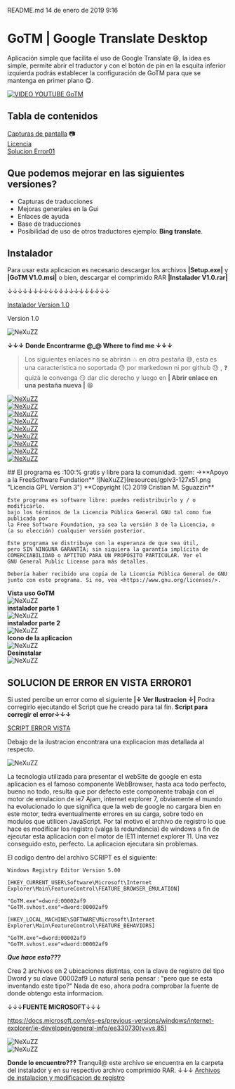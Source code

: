 README.md
14 de enero de 2019 9:16
# GoTM | Google Translate Desktop

Aplicación simple que facilita el uso de Google Translate :satisfied:, la idea es simple, permite abrir el traductor y con el botón de pin en la esquita inferior izquierda podrás establecer la configuración de GoTM para que se mantenga en primer plano :yum:.

[![VIDEO YOUTUBE GoTM](resources/capvid.jpg)](https://www.youtube.com/watch?v=eIGsXCUYbSE "VIDEO YOUTUBE GoTM")

## Tabla de contenidos  
[Capturas de pantalla](#capturas) :camera:  
[Licencia](#licencia)  
[Solucion Error01](#solucionError1)  

## Que podemos mejorar en las siguientes versiones? 

* Capturas de traducciones
* Mejoras generales en la Gui
* Enlaces de ayuda
* Base de traducciones
* Posibilidad de uso de otros traductores ejemplo: **Bing translate**.

## Instalador
Para usar esta aplicacion es necesario descargar los archivos **|Setup.exe|** y **|GoTM V1.0.msi|** o bien, descargar el comprimido RAR **|Instalador V1.0.rar|**  

↓↓↓↓↓↓↓↓↓↓↓↓↓↓↓↓↓↓↓↓  

[Instalador Version 1.0](https://github.com/NeXuZZ-SCM/GoTM/tree/master/GoTM/GoTM_V1.0/Debug)


Version 1.0

![NeXuZZ](resources/capGoTM.jpg "Vista GoTM")



**↓↓↓ Donde Encontrarme @_@ Where to find me ↓↓↓**


>Los siguientes enlaces no se abrirán :boom: en otra pestaña :sweat_smile:, esta es una característica no soportada :sweat: por markedown ni por github  :sweat: ,  :question: quizá le convenga :smirk: dar clic derecho y luego en **| Abrir enlace en una pestaña nueva |** :grin:

[![NeXuZZ](resources/linkedinN.png "Ir a mi Linkedin ñ_ñ")](https://www.linkedin.com/in/cristian-m-sguazzin-8a7b2483/)  
[![NeXuZZ](resources/emailN.png "Enviarme un correo ñ_ñ")](mailto:nexuzz@outlook.com)  
[![NeXuZZ](resources/webNn.png "Visitar mi sitio web, no sera gran cosa perooo...")](https://nexuzz-scm.github.io/CristianMartinSguazzin/)  
[![NeXuZZ](resources/instaNnN.png "Seguime y te sigo ^_^")](https://www.instagram.com/nexuzz_scm/)  
[![NeXuZZ](resources/youtubeN.png "Intento de tutoriales :)")](https://www.youtube.com/channel/UCDDXY90tCmbU57J8J4-_T1w)  
[![NeXuZZ](resources/facebookNn.png "Un clasico ;)")](https://www.facebook.com/profile.php?id=100013497670595)  
[![NeXuZZ](resources/twitterN.png "Todos lo usamos para compartir cosas desde otras aplicaciones, peero, podes seguirme en twitter")](https://twitter.com/NeXuZZ_scm)  
[![NeXuZZ](resources/codepenNn.png "Donde las practicas cobran vida")](https://codepen.io/NeXuZZ/)  
[![NeXuZZ](resources/replitN.png "snippets JavaScript donde?")](https://repl.it/@NeXuZZ_SCM) 

<a name="licencia"/>
## El programa es :100:% gratis y libre para la comunidad. :gem:  
→**Apoyo a la FreeSoftware Fundation**
![NeXuZZ](resources/gplv3-127x51.png "Licencia GPL Version 3") **Copyright (C) 2019 Cristian M. Sguazzin**

    Este programa es software libre: puedes redistribuirlo y / o modificarlo.
    bajo los términos de la Licencia Pública General GNU tal como fue publicada por
    la Free Software Foundation, ya sea la versión 3 de la Licencia, o
    (a su elección) cualquier versión posterior.

    Este programa se distribuye con la esperanza de que sea útil,
    pero SIN NINGUNA GARANTÍA; sin siquiera la garantía implícita de
    COMERCIABILIDAD o APTITUD PARA UN PROPÓSITO PARTICULAR. Ver el
    GNU General Public License para más detalles.

    Debería haber recibido una copia de la Licencia Pública General de GNU
    junto con este programa. Si no, vea <https://www.gnu.org/licenses/>.

<a name="capturas"/>  

**Vista uso GoTM**  
![NeXuZZ](resources/Use.jpg "Vista uso GoTM")  
**instalador parte 1**  
![NeXuZZ](resources/inst1.jpg "instalador parte 1")  
**instalador parte 2**  
![NeXuZZ](resources/inst2.jpg "instalador parte 2")  
**Icono de la aplicacion**  
![NeXuZZ](resources/iconGoTM.jpg "Icono de la aplicacion")  
**Desinstalar**  
![NeXuZZ](resources/prog.jpg "Desinstalar")

<a name="solucionError1"/>  

## SOLUCION DE ERROR EN VISTA ERROR01

Si usted percibe un error como el siguiente **|↓ Ver Ilustracion ↓|**
Podra corregirlo ejecutando el Script que he creado para tal fin.
**Script para corregir el error↓↓↓**

[SCRIPT ERROR VISTA](https://github.com/NeXuZZ-SCM/GoTM/tree/master/GoTM/GoTM_V1.0/Debug)

Debajo de la ilustracion encontrara una explicacion mas detallada al respecto.

![NeXuZZ](resources/error1.jpg "Desinstalar")  

La tecnologia utilizada para presentar el webSite de google en esta aplicacion es el famoso componente WebBrowser, hasta aca todo perfecto, bueno no todo, resulta que por defecto este componente trabaja con el motor de emulacion de ie7 Ajam, internet explorer 7, obviamente el mundo ha evolucionado lo que significa que la web de google no cargara bien en este motor, tedra eventualmente errores en su carga, sobre todo en modulos que utilicen JavaScript. Por tal motivo el archivo de registro lo que hace es modificar los registro (valga la redundancia) de windows a fin de ejecutar esta aplicacion con el motor de IE11 internet explorer 11. Una vez conseguido esto, perfecto. La aplicacion ejecutara sin problemas. 

El codigo dentro del archivo SCRIPT es el siguiente: 

```
Windows Registry Editor Version 5.00

[HKEY_CURRENT_USER\Software\Microsoft\Internet Explorer\Main\FeatureControl\FEATURE_BROWSER_EMULATION]

"GoTM.exe"=dword:00002af9
"GoTM.svhost.exe"=dword:00002af9

[HKEY_LOCAL_MACHINE\SOFTWARE\Microsoft\Internet Explorer\Main\FeatureControl\FEATURE_BEHAVIORS]

"GoTM.exe"=dword:00002af9
"GoTM.svhost.exe"=dword:00002af9
```
**_Que hace esto???_**

Crea 2 archivos en 2 ubicaciones distintas, con la clave de registro del tipo Dword y su clave 00002af9
Lo natural seria pensar : "pero que se esta inventando este tipo?" 
Nada de eso, ahora podra comprobar la fuente de donde obtengo esta informacion.  

↓↓↓**FUENTE MICROSOFT**↓↓↓  

https://docs.microsoft.com/es-es/previous-versions/windows/internet-explorer/ie-developer/general-info/ee330730(v=vs.85)  

![NeXuZZ](resources/textMicrosoft.jpg "Cita Microsoft MSDN")  
![NeXuZZ](resources/regsolucion.jpg "Apariencia de registro")

**Donde lo encuentro???** 
Tranquil@ este archivo se encuentra en la carpeta del instalador y en su respectivo archivo comprimido RAR.  ↓↓↓
[Archivos de instalacion y modificacion de registro](https://github.com/NeXuZZ-SCM/GoTM/tree/master/GoTM/GoTM_V1.0/Debug)